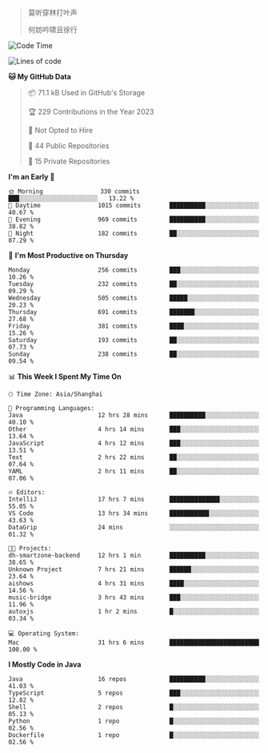 > 莫听穿林打叶声
> 
> 何妨吟啸且徐行

<!-- ![Github Stats](https://github-readme-stats.vercel.app/api?username=catch6&count_private=true&show_icons=true&theme=gruvbox) -->

<!-- ![Top Langs](https://github-readme-stats.vercel.app/api/top-langs/?username=catch6&layout=compact) -->

<!--START_SECTION:waka-->
![Code Time](http://img.shields.io/badge/Code%20Time-628%20hrs%2017%20mins-blue)

![Lines of code](https://img.shields.io/badge/From%20Hello%20World%20I%27ve%20Written-9.3%20million%20lines%20of%20code-blue)

**🐱 My GitHub Data** 

> 📦 71.1 kB Used in GitHub's Storage 
 > 
> 🏆 229 Contributions in the Year 2023
 > 
> 🚫 Not Opted to Hire
 > 
> 📜 44 Public Repositories 
 > 
> 🔑 15 Private Repositories 
 > 
**I'm an Early 🐤** 

```text
🌞 Morning                330 commits         ███░░░░░░░░░░░░░░░░░░░░░░   13.22 % 
🌆 Daytime                1015 commits        ██████████░░░░░░░░░░░░░░░   40.67 % 
🌃 Evening                969 commits         ██████████░░░░░░░░░░░░░░░   38.82 % 
🌙 Night                  182 commits         ██░░░░░░░░░░░░░░░░░░░░░░░   07.29 % 
```
📅 **I'm Most Productive on Thursday** 

```text
Monday                   256 commits         ███░░░░░░░░░░░░░░░░░░░░░░   10.26 % 
Tuesday                  232 commits         ██░░░░░░░░░░░░░░░░░░░░░░░   09.29 % 
Wednesday                505 commits         █████░░░░░░░░░░░░░░░░░░░░   20.23 % 
Thursday                 691 commits         ███████░░░░░░░░░░░░░░░░░░   27.68 % 
Friday                   381 commits         ████░░░░░░░░░░░░░░░░░░░░░   15.26 % 
Saturday                 193 commits         ██░░░░░░░░░░░░░░░░░░░░░░░   07.73 % 
Sunday                   238 commits         ██░░░░░░░░░░░░░░░░░░░░░░░   09.54 % 
```


📊 **This Week I Spent My Time On** 

```text
🕑︎ Time Zone: Asia/Shanghai

💬 Programming Languages: 
Java                     12 hrs 28 mins      ██████████░░░░░░░░░░░░░░░   40.10 % 
Other                    4 hrs 14 mins       ███░░░░░░░░░░░░░░░░░░░░░░   13.64 % 
JavaScript               4 hrs 12 mins       ███░░░░░░░░░░░░░░░░░░░░░░   13.51 % 
Text                     2 hrs 22 mins       ██░░░░░░░░░░░░░░░░░░░░░░░   07.64 % 
YAML                     2 hrs 11 mins       ██░░░░░░░░░░░░░░░░░░░░░░░   07.06 % 

🔥 Editors: 
IntelliJ                 17 hrs 7 mins       ██████████████░░░░░░░░░░░   55.05 % 
VS Code                  13 hrs 34 mins      ███████████░░░░░░░░░░░░░░   43.63 % 
DataGrip                 24 mins             ░░░░░░░░░░░░░░░░░░░░░░░░░   01.32 % 

🐱‍💻 Projects: 
dh-smartzone-backend     12 hrs 1 min        ██████████░░░░░░░░░░░░░░░   38.65 % 
Unknown Project          7 hrs 21 mins       ██████░░░░░░░░░░░░░░░░░░░   23.64 % 
aishows                  4 hrs 31 mins       ████░░░░░░░░░░░░░░░░░░░░░   14.56 % 
music-bridge             3 hrs 43 mins       ███░░░░░░░░░░░░░░░░░░░░░░   11.96 % 
autoxjs                  1 hr 2 mins         █░░░░░░░░░░░░░░░░░░░░░░░░   03.34 % 

💻 Operating System: 
Mac                      31 hrs 6 mins       █████████████████████████   100.00 % 
```

**I Mostly Code in Java** 

```text
Java                     16 repos            ██████████░░░░░░░░░░░░░░░   41.03 % 
TypeScript               5 repos             ███░░░░░░░░░░░░░░░░░░░░░░   12.82 % 
Shell                    2 repos             █░░░░░░░░░░░░░░░░░░░░░░░░   05.13 % 
Python                   1 repo              █░░░░░░░░░░░░░░░░░░░░░░░░   02.56 % 
Dockerfile               1 repo              █░░░░░░░░░░░░░░░░░░░░░░░░   02.56 % 
```




<!--END_SECTION:waka-->
